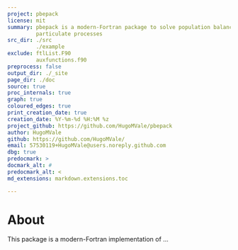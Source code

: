```yaml
---
project: pbepack
license: mit
summary: pbepack is a modern-Fortran package to solve population balance equations for 
         particulate processes
src_dir: ./src
         ./example
exclude: ftlList.F90
         auxfunctions.f90
preprocess: false
output_dir: ./_site
page_dir: ./doc
source: true
proc_internals: true
graph: true
coloured_edges: true
print_creation_date: true
creation_date: %Y-%m-%d %H:%M %z
project_github: https://github.com/HugoMVale/pbepack
author: HugoMVale
github: https://github.com/HugoMVale/
email: 57530119+HugoMVale@users.noreply.github.com
dbg: true
predocmark: >
docmark_alt: #
predocmark_alt: <
md_extensions: markdown.extensions.toc

---
```


About
=====

This package is a modern-Fortran implementation of ...
